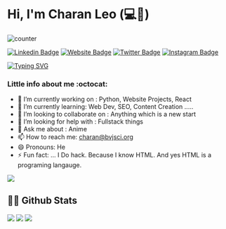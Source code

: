 # Hi, I'm Charan Leo (:computer::beer:)

![counter](https://enn1pyav5hvt0a.m.pipedream.net)



[![Linkedin Badge](https://img.shields.io/badge/-LinkedIn-0e76a8?style=flat-square&logo=Linkedin&logoColor=white)](https://linkedin.com/in/cleo25)
[![Website Badge](https://img.shields.io/badge/Website-3b5998?style=flat-square&logo=google-chrome&logoColor=white)](https://charanleo25.github.io/)
[![Twitter Badge](https://img.shields.io/badge/-Twitter-00acee?style=flat-square&logo=Twitter&logoColor=white)](https://twitter.com/charanleo25)
[![Instagram Badge](https://img.shields.io/badge/-Instagram-e4405f?style=flat-square&logo=Instagram&logoColor=white)](https://instagram.com/c.leo25/)
<!-- [![Medium Badge](https://img.shields.io/badge/Medium-12100E?style=flat-square&logo=Medium&logoColor=white)](https://medium.com/@me)  -->

[![Typing SVG](https://readme-typing-svg.herokuapp.com?font=comfortaa&color=%23F77B93&size=25&height=40&lines=Nice+to+e-meet+you!;I'm+a+Software+Engineer;Tech+and+Travel+Blogger;and+a+homemade+chef%3F)](https://git.io/typing-svg)

### Little info about me :octocat:

- 🔭 I’m currently working on : Python, Website Projects, React
- 🌱 I’m currently learning: Web Dev, SEO, Content Creation .....
- 👯 I’m looking to collaborate on : Anything which is a new start
- 🤔 I’m looking for help with : Fullstack things
- 💬 Ask me about : Anime
- 📫 How to reach me: charan@bvjsci.org
- 😄 Pronouns: He
- ⚡ Fun fact: ... I Do hack. Because I know HTML. And yes HTML is a programing langauge.

<!-- <a href="https://app.daily.dev/cleo25"><img src="https://api.daily.dev/devcards/c7087bcbdf7844d28d3e74e2da673295.png?r=zda" width="200" align="right" alt="Charan Leo's Dev Card"/></a> -->

<p align="left">
  <img src="https://quotes-github-readme.vercel.app/api?type=horizontal&theme=light)](https://github.com/piyushsuthar/github-readme-quotes" />
</p>
 


## 👨‍💻 Github Stats

<img align="center" src="https://github-readme-stats.vercel.app/api?username=charanleo25&show_icons=true&theme=dracula" />

<img align="center" src="https://github-readme-stats.vercel.app/api/top-langs/?username=charanleo25&layout=compact" />


<img align="center" src="https://camo.githubusercontent.com/c1ae10a8787aa4a8e7d434ff7ecb5d47695e1c7c7fee85253fb6b54f260eef95/68747470733a2f2f63617073756c652d72656e6465722e76657263656c2e6170702f6170693f747970653d776176696e6726636f6c6f723d6772616469656e74266865696768743d3131302673656374696f6e3d666f6f74657226616e696d6174696f6e3d7477696e6b6c696e67" />
